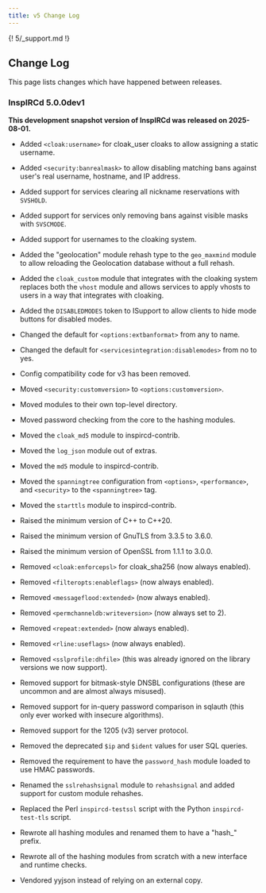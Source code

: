 ```yaml
---
title: v5 Change Log
---
```


{! 5/_support.md !}

## Change Log

This page lists changes which have happened between releases.

### InspIRCd 5.0.0dev1

**This development snapshot version of InspIRCd was released on 2025-08-01.**

- Added `<cloak:username>` for cloak_user cloaks to allow assigning a static username.

- Added `<security:banrealmask>` to allow disabling matching bans against user's real username, hostname, and IP address.

- Added support for services clearing all nickname reservations with `SVSHOLD`.

- Added support for services only removing bans against visible masks with `SVSCMODE`.

- Added support for usernames to the cloaking system.

- Added the "geolocation" module rehash type to the `geo_maxmind` module to allow reloading the Geolocation database without a full rehash.

- Added the `cloak_custom` module that integrates with the cloaking system replaces both the `vhost` module and allows services to apply vhosts to users in a way that integrates with cloaking.

- Added the `DISABLEDMODES` token to ISupport to allow clients to hide mode buttons for disabled modes.

- Changed the default for `<options:extbanformat>` from any to name.

- Changed the default for `<servicesintegration:disablemodes>` from no to yes.

- Config compatibility code for v3 has been removed.

- Moved `<security:customversion>` to `<options:customversion>`.

- Moved modules to their own top-level directory.

- Moved password checking from the core to the hashing modules.

- Moved the `cloak_md5` module to inspircd-contrib.

- Moved the `log_json` module out of extras.

- Moved the `md5` module to inspircd-contrib.

- Moved the `spanningtree` configuration from `<options>`, `<performance>`, and `<security>` to the `<spanningtree>` tag.

- Moved the `starttls` module to inspircd-contrib.

- Raised the minimum version of C++ to C++20.

- Raised the minimum version of GnuTLS from 3.3.5 to 3.6.0.

- Raised the minimum version of OpenSSL from 1.1.1 to 3.0.0.

- Removed `<cloak:enforcepsl>` for cloak_sha256 (now always enabled).

- Removed `<filteropts:enableflags>` (now always enabled).

- Removed `<messageflood:extended>` (now always enabled).

- Removed `<permchanneldb:writeversion>` (now always set to 2).

- Removed `<repeat:extended>` (now always enabled).

- Removed `<rline:useflags>` (now always enabled).

- Removed `<sslprofile:dhfile>` (this was already ignored on the library versions we now support).

- Removed support for bitmask-style DNSBL configurations (these are uncommon and are almost always misused).

- Removed support for in-query password comparison in sqlauth (this only ever worked with insecure algorithms).

- Removed support for the 1205 (v3) server protocol.

- Removed the deprecated `$ip` and `$ident` values for user SQL queries.

- Removed the requirement to have the `password_hash` module loaded to use HMAC passwords.

- Renamed the `sslrehashsignal` module to `rehashsignal` and added support for custom module rehashes.

- Replaced the Perl `inspircd-testssl` script with the Python `inspircd-test-tls` script.

- Rewrote all hashing modules and renamed them to have a "hash_" prefix.

- Rewrote all of the hashing modules from scratch with a new interface and runtime checks.

- Vendored yyjson instead of relying on an external copy.
